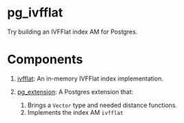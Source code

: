 # pg_ivfflat

Try building an IVFFlat index AM for Postgres.

# Components

1. [ivfflat](./ivfflat/): An in-memory IVFFlat index implementation.
2. [pg_extension](./pg_extension/): A Postgres extension that:

   1. Brings a `Vector` type and needed distance functions. 
   2. Implements the index AM `ivfflat`
